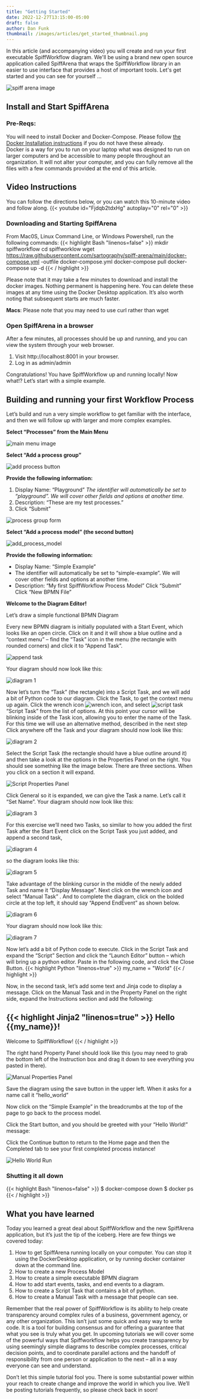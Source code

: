 ```yaml
---
title: "Getting Started"
date: 2022-12-27T13:15:00-05:00
draft: false
author: Dan Funk
thumbnail: /images/articles/get_started_thumbnail.png
--- 
```

In this article (and accompanying video) you will create and run your first executable SpiffWorkflow diagram.  We'll be using a brand new open source application called SpiffArena that wraps the SpiffWorkflow library in an easier to use interface that provides a host of important tools.  Let's get started and you can see for yourself ...

![spiff arena image](spiff_arena.png)

## Install and Start SpiffArena

### Pre-Reqs:
You will need to install Docker and Docker-Compose.  Please follow [the Docker Installation instructions](https://docs.docker.com/compose/install/) if you do not have these already.  
Docker is a way for you to run on your laptop what was designed to run on larger computers and be accessible to many people throughout an organization.  It will not alter your computer, and you can fully remove all the files with a few commands provided at the end of this article.

## Video Instructions
You can follow the directions below, or you can watch this 10-minute video and follow along. 
{{< youtube id="Fjdqb2tdxHg" autoplay="0" rel="0"  >}}

### Downloading and Starting SpiffArena
From Mac0S, Linux Command Line, or Windows Powershell, run the following commands:
{{< highlight Bash "linenos=false" >}}
mkdir spiffworkflow
cd spiffworklow
wget https://raw.githubusercontent.com/sartography/spiff-arena/main/docker-compose.yml -outfile docker-compose.yml
docker-compose pull
docker-compose up -d
{{< / highlight >}}


Please note that it may take a few minutes to download and install the docker images.  Nothing permanent is happening here.  You can delete these images at any time using the Docker Desktop application.   It’s also worth noting that subsequent starts are much faster.

**Macs**:  Please note that you may need to use curl rather than wget


### Open SpiffArena in a browser
After a few minutes, all processes should be up and running, and you can view the system through your web browser.

  1. Visit http://localhost:8001 in your browser.  
  2. Log in as admin/admin

Congratulations!  You have SpiffWorkflow up and running locally! Now what!?    Let’s start with a simple example.

## Building and running your first Workflow Process
Let’s build and run a very simple workflow to get familiar with the interface, and then we will follow up with larger and more complex examples. 

**Select “Processes” from the Main Menu**

![main menu image](select_processes.png)

**Select “Add a process group”**

![add process button](add_process.png)

**Provide the following information:**
  1. Display Name:  “Playground”  _The identifier will automatically be set to “playground”.    We will cover other fields and options at another time._
  2. Description:  “These are my test processes.”
  3. Click “Submit”

![process group form](process_goup_form.png)

**Select “Add a process model” (the second button)**

![add_process_model](add_process_model.png)

**Provide the following information:**
 * Display Name:  “Simple Example”
 * The identifier will automatically be set to “simple-example”.  We will cover other fields and options at another time.
 * Description:  “My first SpiffWorkflow Process Model”
Click “Submit”
Click “New BPMN File”

**Welcome to the Diagram Editor!** 

Let’s draw a simple functional BPMN Diagram

Every new BPMN diagram is initially populated with a Start Event, which looks like an open circle.  Click on it and it will show a blue outline and a “context menu” – find the “Task” icon in the menu (the rectangle with rounded corners) and click it to “Append Task”.

![append task](append_task.png)

Your diagram should now look like this:

![diagram 1](diagram_1.png)

Now let’s turn the “Task” (the rectangle) into a Script Task, and we will add a bit of Python code to our diagram. Click the Task, to get the context menu up again. Click the wrench icon ![wrench icon](wrench.png), and select ![script task](script_task.png) “Script Task” from the list of options.
At this point your cursor will be blinking inside of the Task icon, allowing you to enter the name of the Task.  For this time we will use an alternative method, described in the next step
Click anywhere off the Task and your diagram should now look like this:

![diagram 2](diagram_2.png)

Select the Script Task (the rectangle should have a blue outline around it) and then take a look at the options in the Properties Panel on the right.  You should see something like the image below.  There are three sections.  When you click on a section it will expand.

![Script Properties Panel](prop_panel_script.png)

Click General so it is expanded, we can give the Task a name.  Let’s call it “Set  Name”.  Your diagram should now look like this:

![diagram 3](diagram_3.png)

For this exercise we’ll need two Tasks, so similar to how you added the first Task after the Start Event click on the Script Task you just added, and append a second task,

![diagram 4](diagram_4.png)

so the diagram looks like this:

![diagram 5](diagram_5.png)

Take advantage of the blinking cursor in the middle of the newly added Task and name it “Display Message”.  Next click on the wrench icon and select “Manual Task” .  And to complete the diagram, click on the bolded circle at the top left, it should say “Append EndEvent” as shown below.

![diagram 6](diagram_6.png)

Your diagram should now look like this:

![diagram 7](diagram_7.png)

Now let’s add a bit of Python code to execute.  Click in the Script Task and expand the “Script” Section and click the “Launch Editor” button – which will bring up a python editor.  Paste in the following code, and click the Close Button.
{{< highlight Python "linenos=true" >}}
my_name = "World"
{{< / highlight >}}

Now, in the second task, let’s add some text and Jinja code to display a message.  Click on the Manual Task and in the Property Panel on the right side, expand the Instructions section and add the following:

{{< highlight Jinja2 "linenos=true" >}}
Hello {{my_name}}!
--------------------------
Welcome to SpiffWorkflow!
{{< / highlight >}}



The right hand Property Panel should look like this (you may need to grab the bottom left of the Instruction box and drag it down to see everything you pasted in there).

![Manual Properties Panel](prop_panel_manual.png)

Save the diagram using the save button in the upper left.  When it asks for a name call it “hello_world”

Now click on the “Simple Example” in the breadcrumbs at the top of the page to go back to the process model.

Click the Start button, and you should be greeted with your “Hello World!” message:

Click the Continue button to return to the Home page and then the Completed tab to see your first completed process instance!

![Hello World Run](final_screen.png)


### Shutting it all down
{{< highlight Bash "linenos=false" >}}
$ docker-compose down
$ docker ps
{{< / highlight >}}


## What you have learned
Today you learned a great deal about SpiffWorkflow and the new SpiffArena application, but it’s just the tip of the iceberg.  Here are few things we covered today:
 1. How to get SpiffArena running locally on your computer.  You can stop it using the DockerDesktop application, or by running docker container down at the command line.
 2. How to create a new Process Model
 3. How to create a simple executable BPMN diagram
 4. How to add start events, tasks, and end events to a diagram.
 5. How to create a Script Task that contains a bit of python.
 6. How to create a Manual Task with a message that people can see.

Remember that the real power of SpiffWorkflow is its ability to help create transparency around complex rules of a business, government agency, or any other organization.  This isn’t just some quick and easy way to write code.  It is a tool for building consensus and for offering a guarantee that what you see is truly what you get.  In upcoming tutorials we will cover some of the powerful ways that Spiffworkflow helps you create transparency by using seemingly simple diagrams to describe complex processes, critical decision points, and to coordinate parallel actions and the handoff of responsibility from one person or application to the next – all in a way everyone can see and understand.

Don’t let this simple tutorial fool you.  There is some substantial power within your reach to create change and improve the world in which you live.  We’ll be posting tutorials frequently, so please check back in soon! 
